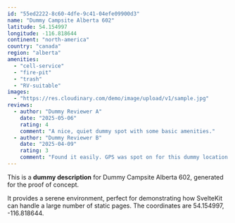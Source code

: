```yaml
---
id: "55ed2222-8c60-4dfe-9c41-04efe09900d3"
name: "Dummy Campsite Alberta 602"
latitude: 54.154997
longitude: -116.818644
continent: "north-america"
country: "canada"
region: "alberta"
amenities:
  - "cell-service"
  - "fire-pit"
  - "trash"
  - "RV-suitable"
images:
  - "https://res.cloudinary.com/demo/image/upload/v1/sample.jpg"
reviews:
  - author: "Dummy Reviewer A"
    date: "2025-05-06"
    rating: 4
    comment: "A nice, quiet dummy spot with some basic amenities."
  - author: "Dummy Reviewer B"
    date: "2025-04-09"
    rating: 3
    comment: "Found it easily. GPS was spot on for this dummy location."
---
```


This is a **dummy description** for Dummy Campsite Alberta 602, generated for the proof of concept.

It provides a serene environment, perfect for demonstrating how SvelteKit can handle a large number of static pages. The coordinates are 54.154997, -116.818644.
